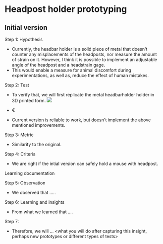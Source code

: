# Headpost holder prototyping
## Initial version

Step 1: Hypothesis
- Currently, the headbar holder is a solid piece of metal that doesn't counter any misplacements of the headposts, nor measure the amount of strain on it. However, I think it is possible to implement an adjustable angle of the headpost and a headstrain gage.
- This would enable a measure for animal discomfort during experimentations, as well as, reduce the effect of human mistakes.

Step 2: Test
- To verify that, we will first replicate the metal headbarholder holder in 3D printed form. ![](https://i.imgur.com/utDB8dR.png)

- €
- Current version is reliable to work, but doesn't implement the above mentioned improvements.

Step 3: Metric
- Similarity to the original.

Step 4: Criteria
- We are right if the intial version can safely hold a mouse with headpost.

Learning documentation

Step 5: Observation
- We observed that ..... 

Step 6: Learning and insights
- From what we learned that ....

Step 7:
- Therefore, we will ... <what you will do after capturing this insight, perhaps new prototypes or different types of tests>

